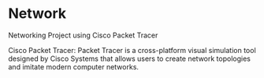 # Network
Networking Project using Cisco Packet Tracer

Cisco Packet Tracer:
Packet Tracer is a cross-platform visual simulation tool designed by Cisco Systems that allows users to create network topologies and imitate modern computer networks.
